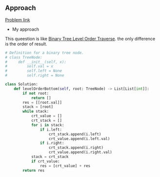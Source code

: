 ## Approach

[Problem link](https://leetcode.com/problems/binary-tree-level-order-traversal-ii/)

- My approach

This queestion is like [Binary Tree Level Order Traverse](https://github.com/Chunar5354/some_notes/blob/master/leetcode/problems/BinaryTreeLevelOrderTraverse.md). 
the only difference is the order of result.

```python
# Definition for a binary tree node.
# class TreeNode:
#     def __init__(self, x):
#         self.val = x
#         self.left = None
#         self.right = None

class Solution:
    def levelOrderBottom(self, root: TreeNode) -> List[List[int]]:
        if not root:
            return []
        res = [[root.val]]
        stack = [root]
        while stack:
            crt_value = []
            crt_stack = []
            for i in stack:
                if i.left:
                    crt_stack.append(i.left)
                    crt_value.append(i.left.val)
                if i.right:
                    crt_stack.append(i.right)
                    crt_value.append(i.right.val)
            stack = crt_stack
            if crt_value:
                res = [crt_value] + res
        return res
            
```
